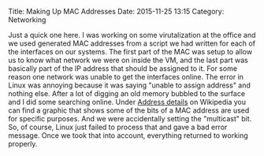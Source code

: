 Title: Making Up MAC Addresses
Date: 2015-11-25 13:15
Category: Networking

Just a quick one here. I was working on some virutalization at the office and we used generated MAC addresses from a script we had written for each of the interfaces on our systems. The first part of the MAC was setup to allow us to know what network we were on inside the VM, and the last part was basically part of the IP address that should be assigned to it. For some reason one network was unable to get the interfaces online. The error in Linux was annoying because it was saying "unable to assign address" and nothing else. After a lot of digging an old memory bubbled to the surface and I did some searching online. Under [Address details](https://en.wikipedia.org/wiki/MAC_address#Address_details) on Wikipedia you can find a graphic that shows some of the bits of a MAC address are used for specific purposes. And we were accidentally setting the "multicast" bit. So, of course, Linux just failed to process that and gave a bad error message.
Once we took that into account, everything returned to working properly.
